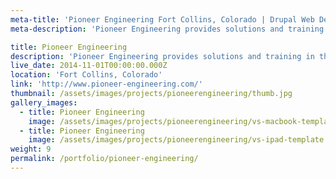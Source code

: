 ```yaml
---
meta-title: 'Pioneer Engineering Fort Collins, Colorado | Drupal Web Design Portfolio'
meta-description: 'Pioneer Engineering provides solutions and training in the fields of reliability engineering, mechanical design and vibration analysis.'

title: Pioneer Engineering
description: 'Pioneer Engineering provides solutions and training in the fields of reliability engineering, mechanical design and vibration analysis.'
live_date: 2014-11-01T00:00:00.000Z
location: 'Fort Collins, Colorado'
link: 'http://www.pioneer-engineering.com/'
thumbnail: /assets/images/projects/pioneerengineering/thumb.jpg
gallery_images:
  - title: Pioneer Engineering
    image: /assets/images/projects/pioneerengineering/vs-macbook-template.jpg
  - title: Pioneer Engineering
    image: /assets/images/projects/pioneerengineering/vs-ipad-template.jpg
weight: 9
permalink: /portfolio/pioneer-engineering/
---
```


